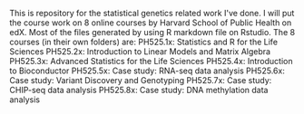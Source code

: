 This is repository for the statistical genetics related work I've done. I will put the course work on 8 online courses by Harvard School of Public Health on edX. Most of the files generated by using R markdown file on Rstudio. The 8 courses (in their own folders) are:
PH525.1x: Statistics and R for the Life Sciences
PH525.2x: Introduction to Linear Models and Matrix Algebra
PH525.3x: Advanced Statistics for the Life Sciences
PH525.4x: Introduction to Bioconductor
PH525.5x: Case study: RNA-seq data analysis
PH525.6x: Case study: Variant Discovery and Genotyping
PH525.7x: Case study: CHIP-seq data analysis
PH525.8x: Case study: DNA methylation data analysis